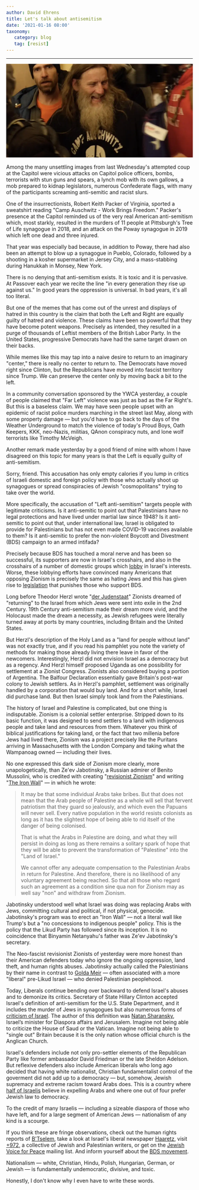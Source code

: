 ```yaml
---
author: David Ehrens
title: Let's talk about antisemitism
date: '2021-01-16 08:00'
taxonomy:
   category: blog
   tag: [resist]
---
```

---

![](robert-packer.png)

Among the many unsettling images from last Wednesday's attempted coup at the Capitol were vicious attacks on Capitol police officers, bombs, terrorists with stun guns and spears, a lynch mob with its own gallows, a mob prepared to kidnap legislators, numerous Confederate flags, with many of the participants screaming anti-semitic and racist slurs.

One of the insurrectionists, Robert Keith Packer of Virginia, sported a sweatshirt reading "Camp Auschwitz - Work Brings Freedom." Packer's presence at the Capitol reminded us of the very real American anti-semitism which, most starkly, resulted in the murders of 11 people at Pittsburgh's Tree of Life synagogue in 2018, and an attack on the Poway synagogue in 2019 which left one dead and three injured.

That year was especially bad because, in addition to Poway, there had also been an attempt to blow up a synagogue in Pueblo, Colorado, followed by a shooting in a kosher supermarket in Jersey City, and a mass-stabbing during Hanukkah in Monsey, New York.

There is no denying that anti-semitism exists. It is toxic and it is pervasive. At Passover each year we recite the line "in every generation they rise up against us." In good years the oppression is universal. In bad years, it's all too literal.

But one of the memes that has come out of the unrest and displays of hatred in this country is the claim that both the Left and Right are equally guilty of hatred and violence. These claims have been so powerful that they have become potent weapons. Precisely as intended, they resulted in a purge of thousands of Leftist members of the British Labor Party. In the United States, progressive Democrats have had the same target drawn on their backs.

While memes like this may tap into a naive desire to return to an imaginary "center," there is really no center to return to. The Democrats have moved right since Clinton, but the Republicans have moved into fascist territory since Trump. We can preserve the center only by moving back a bit to the left.

In a community conversation sponsored by the YWCA yesterday, a couple of people claimed that "Far Left" violence was just as bad as the Far Right's. But this is a baseless claim. We may have seen people upset with an epidemic of racist police murders marching in the street last May, along with some property damage — but you'd have to go back to the days of the Weather Underground to match the violence of today's Proud Boys, Oath Keepers, KKK, neo-Nazis, militias, QAnon conspiracy nuts, and lone wolf terrorists like Timothy McVeigh.

Another remark made yesterday by a good friend of mine with whom I have disagreed on this topic for many years is that the Left is equally guilty of anti-semitism.

Sorry, friend. This accusation has only empty calories if you lump in critics of Israeli domestic and foreign policy with those who actually shoot up synagogues or spread conspiracies of Jewish "cosmopolitans" trying to take over the world. 

More specifically, the accusation of "Left anti-semitism" targets people with legitimate criticisms. Is it anti-semitic to point out that Palestinians have no legal protections and have lived under martial law since 1948? Is it anti-semitic to point out that, under international law, Israel is obligated to provide for Palestinians but has not even made COVID-19 vaccines available to them? Is it anti-semitic to prefer the non-violent Boycott and Divestment (BDS) campaign to an armed intifada? 

Precisely because BDS has touched a moral nerve and has been so successful, its supporters are now in Israel's crosshairs, and also in the crosshairs of a number of domestic groups which [lobby](https://www.lrb.co.uk/the-paper/v28/n06/john-mearsheimer/the-israel-lobby) in Israel's interests. Worse, these lobbying efforts have convinced many Americans that opposing Zionism is precisely the same as hating Jews and this has given rise to [legislation](https://www.vox.com/policy-and-politics/2019/1/9/18172826/bds-law-israel-boycott-states-explained) that punishes those who support BDS.

Long before Theodor Herzl wrote "[der Judenstaat](https://www.britannica.com/topic/The-Jewish-State)" Zionists dreamed of "returning" to the Israel from which Jews were sent into exile in the 2nd Century. 19th Century anti-semitism made their dream more vivid, and the Holocaust made the dream a necessity, as Jewish refugees were literally turned away at ports by many countries, including Britain and the United States.

But Herzl's description of the Holy Land as a "land for people without land" was not exactly true, and if you read his pamphlet you note the variety of methods for making those already living there leave in favor of the newcomers. Interestingly, Herzl did not envision Israel as a democracy but as a regency. And Herzl himself proposed Uganda as one possibility for settlement at a Zionist Congress. Zionists also considered buying a portion of Argentina. The Balfour Declaration essentially gave Britain's post-war colony to Jewish settlers. As in Herzl's pamphlet, settlement was originally handled by a corporation that would buy land. And for a short while, Israel did purchase land. But then Israel simply took land from the Palestinians.

The history of Israel and Palestine is complicated, but one thing is indisputable. Zionism is a colonial settler enterprise. Stripped down to its basic function, it was designed to send settlers to a land with indigenous people and take land and resources from them. Whatever you think of biblical justifications for taking land, or the fact that two millenia before Jews had lived there, Zionism was a project precisely like the Puritans arriving in Massachusetts with the London Company and taking what the Wampanoag owned — including their lives.

No one expressed this dark side of Zionism more clearly, more unapologetically, than Ze'ev Jabotinsky, a Russian admirer of Benito Mussolini, who is credited with creating "[revisionist Zionism](https://en.wikipedia.org/wiki/Revisionist_Zionism)" and writing "[The Iron Wall](http://en.jabotinsky.org/media/9747/the-iron-wall.pdf)" — in which he wrote:

> It may be that some individual Arabs take bribes. But that does not mean that the Arab people of Palestine as a whole will sell that fervent patriotism that they guard so jealously, and which even the Papuans will never sell. Every native population in the world resists colonists as long as it has the slightest hope of being able to rid itself of the danger of being colonised. 
>
> That is what the Arabs in Palestine are doing, and what they will persist in doing as long as there remains a solitary spark of hope that they will be able to prevent the transformation of "Palestine" into the "Land of Israel."
>
> We cannot offer any adequate compensation to the Palestinian Arabs in return for Palestine. And therefore, there is no likelihood of any voluntary agreement being reached. So that all those who regard such an agreement as a condition sine qua non for Zionism may as well say "non" and withdraw from Zionism.

Jabotinsky understood well what Israel was doing was replacing Arabs with Jews, committing cultural and political, if not physical, genocide. Jabotinsky's program was to erect an "Iron Wall" — not a literal wall like Trump's but a "no concessions to indigenous people" policy. This is the policy that the Likud Party has followed since its inception. It is no coincidence that Binyamin Netanyahu's father was Ze'ev Jabotinsky's secretary.

The Neo-fascist revisionist Zionists of yesterday were more honest than their American defenders today who ignore the ongoing oppression, land theft, and human rights abuses. Jabotinsky actually called the Palestinians by their name in contrast to [Golda Meir](https://peacenow.org/page.php?name=they-say-we-say-the-palestinians-are-not-a-real-people) — often associated with a more "liberal" pre-Likud Israel — who denied Palestinian peoplehood.

Today, Liberals continue bending over backward to defend Israel's abuses and to demonize its critics. Secretary of State Hillary Clinton accepted Israel's definition of anti-semitism for the U.S. State Department, and it includes the murder of Jews in synagogues but also numerous forms of [criticism of Israel](https://www.state.gov/defining-anti-semitism/). The author of this definition was [Natan Sharansky](https://forward.com/opinion/4184/antisemitism-in-3-d/), Israel’s minister for Diaspora affairs and Jerusalem. Imagine not being able to criticize the House of Saud or the Vatican. Imagine not being able to "single out" Britain because it is the only nation whose official church is the Anglican Church.

Israel's defenders include not only pro-settler elements of the Republican Party like former ambassador David Friedman or the late Sheldon Adelson. But reflexive defenders also include American liberals who long ago decided that having white nationalist, Christian fundamentalist control of the goverment did not add up to a democracy — but, somehow, Jewish supremacy and extreme racism toward Arabs does. This is a country where [half of Israelis](https://www.jpost.com/Israel-News/Politics-And-Diplomacy/Pew-poll-48-percent-of-Israeli-Jews-support-transfer-or-expulsion-of-Arab-Israelis-447225) believe in expelling Arabs and where one out of four prefer Jewish law to democracy.

To the credit of many Israelis — including a sizeable diaspora of those who have left, and for a large segment of American Jews — nationalism of any kind is a scourge.

If you think these are fringe observations, check out the human rights reports of [B'Tselem](https://www.btselem.org/), take a look at Israel's liberal newspaper [Haaretz](https://www.haaretz.com/), visit [+972](https://www.972mag.com/), a collective of Jewish and Palestinian writers, or get on the [Jewish Voice for Peace](https://jewishvoiceforpeace.org/) mailing list. And inform yourself about the [BDS movement](https://bdsmovement.net/). 

Nationalism — white, Christian, Hindu, Polish, Hungarian, German, or Jewish — is fundamentally undemocratic, divisive, and toxic. 

Honestly, I don't know why I even have to write these words.

